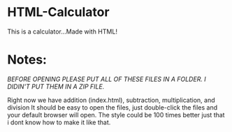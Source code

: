 # HTML-Calculator
This is a calculator...Made with HTML!

# Notes:
*BEFORE OPENING PLEASE PUT ALL OF THESE FILES IN A FOLDER. I DIDIN'T PUT THEM IN A ZIP FILE.*

Right now we have addition (index.html), subtraction, multiplication, and division
It should be easy to open the files, just double-click the files and your default browser will open.
The style could be 100 times better just that i dont know how to make it like that.
